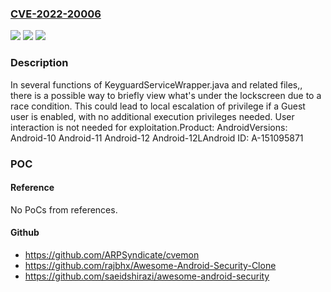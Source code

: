 ### [CVE-2022-20006](https://cve.mitre.org/cgi-bin/cvename.cgi?name=CVE-2022-20006)
![](https://img.shields.io/static/v1?label=Product&message=Android&color=blue)
![](https://img.shields.io/static/v1?label=Version&message=n%2Fa&color=blue)
![](https://img.shields.io/static/v1?label=Vulnerability&message=Elevation%20of%20privilege&color=brighgreen)

### Description

In several functions of KeyguardServiceWrapper.java and related files,, there is a possible way to briefly view what's under the lockscreen due to a race condition. This could lead to local escalation of privilege if a Guest user is enabled, with no additional execution privileges needed. User interaction is not needed for exploitation.Product: AndroidVersions: Android-10 Android-11 Android-12 Android-12LAndroid ID: A-151095871

### POC

#### Reference
No PoCs from references.

#### Github
- https://github.com/ARPSyndicate/cvemon
- https://github.com/rajbhx/Awesome-Android-Security-Clone
- https://github.com/saeidshirazi/awesome-android-security

